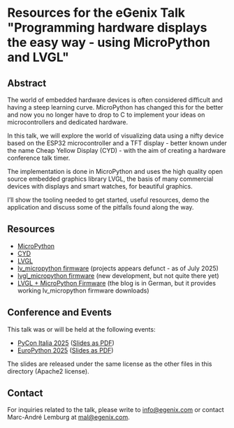 # Resources for the eGenix Talk "Programming hardware displays the easy way - using MicroPython and LVGL"

## Abstract

The world of embedded hardware devices is often considered difficult and having a steep learning curve. MicroPython has changed this for the better and now you no longer have to drop to C to implement your ideas on microcontrollers and dedicated hardware.

In this talk, we will explore the world of visualizing data using a nifty device based on the ESP32 microcontroller and a TFT display - better known under the name Cheap Yellow Display (CYD) - with the aim of creating a hardware conference talk timer.

The implementation is done in MicroPython and uses the high  quality open source embedded graphics library LVGL, the basis of many commercial devices with displays and smart watches, for beautiful graphics.

I’ll show the tooling needed to get started, useful resources, demo the application and discuss some of the pitfalls found along the way.

## Resources

- [MicroPython](https://micropython.org/)
- [CYD](https://github.com/witnessmenow/ESP32-Cheap-Yellow-Display)
- [LVGL](https://lvgl.io/)
- [lv_micropython firmware](https://github.com/lvgl/lv_micropython) (projects appears defunct - as of July 2025)
- [lvgl_micropython firmware](https://github.com/lvgl-micropython/lvgl_micropython) (new development, but not quite there yet)
- [LVGL + MicroPython Firmware](https://stefan.box2code.de/2023/11/18/esp32-grafik-mit-lvgl-und-micropython/) (the blog is in German, but it provides working lv_micropython firmware downloads)

## Conference and Events

This talk was or will be held at the following events:
- [PyCon Italia 2025](https://2025.pycon.it/en/event/programming-hardware-displays-the-easy-way-using-micropython-and-lvgl) ([Slides as PDF](https://downloads.egenix.com/python/PyCon-Italia-2025-Talk-Programming-Hardware-Displays.pdf))
- [EuroPython 2025](https://ep2025.europython.eu/session/programming-hardware-displays-the-easy-way-using-micropython-and-lvgl) ([Slides as PDF](https://downloads.egenix.com/python/EuroPython-2025-Talk-Programming-Hardware-Displays.pdf))

The slides are released under the same license as the other files in this directory (Apache2 license).

## Contact

For inquiries related to the talk, please write to info@egenix.com or contact Marc-André Lemburg at mal@egenix.com.
